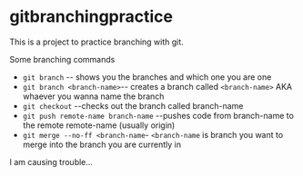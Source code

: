 # gitbranchingpractice

This is a project to practice branching with git.

Some branching commands

- `git branch` -- shows you the branches and which one you are one
- `git branch <branch-name>`-- creates a branch called `<branch-name>` AKA whaever you wanna name the branch
- `git checkout` --checks out the branch called branch-name
- `git push remote-name branch-name`  --pushes code from branch-name to the remote remote-name (usually origin)
- `git merge --no-ff <branch-name`- `<branch-name` is branch you want to merge into the branch you are currently in

I am causing trouble...
